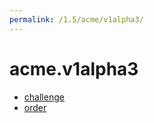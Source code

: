 ```yaml
---
permalink: /1.5/acme/v1alpha3/
---
```


# acme.v1alpha3



* [challenge](challenge.md)
* [order](order.md)